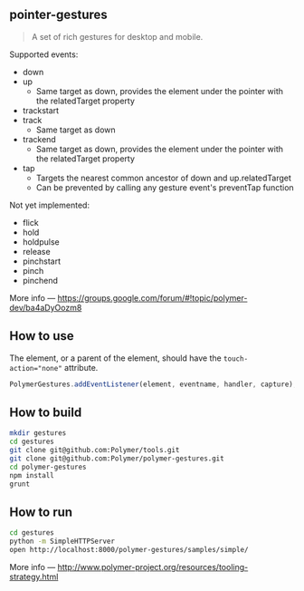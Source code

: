 ## pointer-gestures
> A set of rich gestures for desktop and mobile.

Supported events:
* down
* up
    * Same target as down, provides the element under the pointer with the relatedTarget property
* trackstart
* track
    * Same target as down
* trackend
    * Same target as down, provides the element under the pointer with the relatedTarget property
* tap
    * Targets the nearest common ancestor of down and up.relatedTarget
    * Can be prevented by calling any gesture event's preventTap function

Not yet implemented:
* flick
* hold
* holdpulse
* release
* pinchstart
* pinch
* pinchend

More info — https://groups.google.com/forum/#!topic/polymer-dev/ba4aDyOozm8

## How to use

The element, or a parent of the element, should have the `touch-action="none"` attribute.

```javascript
PolymerGestures.addEventListener(element, eventname, handler, capture);
```

## How to build

```bash
mkdir gestures
cd gestures
git clone git@github.com:Polymer/tools.git
git clone git@github.com:Polymer/polymer-gestures.git
cd polymer-gestures
npm install
grunt
```

## How to run
```bash
cd gestures
python -m SimpleHTTPServer
open http://localhost:8000/polymer-gestures/samples/simple/
```
More info — http://www.polymer-project.org/resources/tooling-strategy.html
